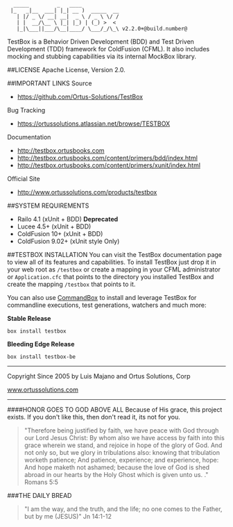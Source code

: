 ﻿```  _____         _   ____             |_   _|__  ___| |_| __ )  _____  __   | |/ _ \/ __| __|  _ \ / _ \ \/ /   | |  __/\__ \ |_| |_) | (_) >  <    |_|\___||___/\__|____/ \___/_/\_\ v2.2.0+@build.number@```    TestBox is a Behavior Driven Development (BDD) and Test Driven Development (TDD) framework for ColdFusion (CFML). It also includes mocking and stubbing capabilities via its internal MockBox library.##LICENSEApache License, Version 2.0.##IMPORTANT LINKSSource- https://github.com/Ortus-Solutions/TestBoxBug Tracking- https://ortussolutions.atlassian.net/browse/TESTBOXDocumentation- http://testbox.ortusbooks.com- http://testbox.ortusbooks.com/content/primers/bdd/index.html- http://testbox.ortusbooks.com/content/primers/xunit/index.htmlOfficial Site- http://www.ortussolutions.com/products/testbox##SYSTEM REQUIREMENTS- Railo 4.1 (xUnit + BDD) **Deprecated**- Lucee 4.5+ (xUnit + BDD)- ColdFusion 10+ (xUnit + BDD)- ColdFusion 9.02+ (xUnit style Only)##TESTBOX INSTALLATIONYou can visit the TestBox documentation page to view all of its features and capabilities.  To install TestBox just drop it in your web root as `/testbox` orcreate a mapping in your CFML administrator or `Application.cfc` that points to thedirectory you installed TestBox and create the mapping `/testbox` that points to it.You can also use [CommandBox](http://www.ortussolutions.com/products/commandbox) to install and leverage TestBox for commandline executions, test generations, watchers and much more:**Stable Release**`box install testbox`**Bleeding Edge Release**`box install testbox-be`********************************************************************************Copyright Since 2005 by Luis Majano and Ortus Solutions, Corpwww.ortussolutions.com********************************************************************************####HONOR GOES TO GOD ABOVE ALLBecause of His grace, this project exists. If you don't like this, then don't read it, its not for you.>"Therefore being justified by faith, we have peace with God through our Lord Jesus Christ:By whom also we have access by faith into this grace wherein we stand, and rejoice in hope of the glory of God.And not only so, but we glory in tribulations also: knowing that tribulation worketh patience;And patience, experience; and experience, hope:And hope maketh not ashamed; because the love of God is shed abroad in our hearts by the Holy Ghost which is given unto us. ." Romans 5:5###THE DAILY BREAD > "I am the way, and the truth, and the life; no one comes to the Father, but by me (JESUS)" Jn 14:1-12